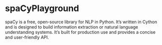 # spaCyPlayground
spaCy is a free, open-source library for NLP in Python. It’s written in Cython and is designed to build information extraction or natural language understanding systems. It’s built for production use and provides a concise and user-friendly API.
